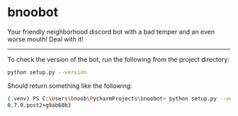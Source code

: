# bnoobot

Your friendly neighborhood discord bot with a bad temper and an even worse mouth! Deal with it!

---

To check the version of the bot, run the following from the project directory:

```bash
python setup.py --version
```

Should return something like the following:

```bash
(.venv) PS C:\Users\bnoob\PycharmProjects\bnoobot> python setup.py --version
0.7.0.post2+g9ab68b3
```
